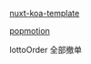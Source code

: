 [nuxt-koa-template](https://github.com/nuxt-community/koa-template)

[popmotion](https://github.com/Popmotion/popmotion)

lottoOrder 全部撤单